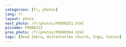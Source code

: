 ```yaml
---
categories: [fr, photos]
lang: fr
layout: photo
next_photo: /fr/photos/P0000251.html
picname: P0000323
prev_photo: /fr/photos/P0000384.html
tags: [Dead Zebra, Hottentotten Church, Ingo, Simion]
---
```


